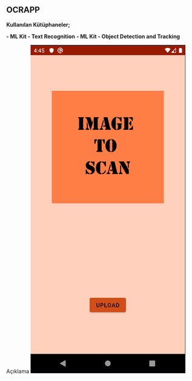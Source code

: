 ## OCRAPP

**Kullanılan Kütüphaneler;**

 **- ML Kit - Text Recognition**
 **- ML Kit - Object Detection and Tracking**
 
 
Açıklama
![image](https://github.com/berkedursunoglu/OCRApp/blob/master/ocrapp/ss1.png)
